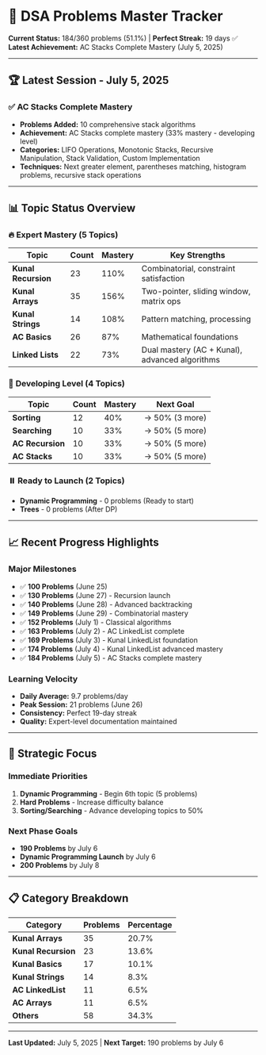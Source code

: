 # 🎯 DSA Problems Master Tracker

**Current Status:** 184/360 problems (51.1%) | **Perfect Streak:** 19 days ✅  
**Latest Achievement:** AC Stacks Complete Mastery (July 5, 2025)

---

## 🏆 Latest Session - July 5, 2025

### ✅ **AC Stacks Complete Mastery**
- **Problems Added:** 10 comprehensive stack algorithms
- **Achievement:** AC Stacks complete mastery (33% mastery - developing level)
- **Categories:** LIFO Operations, Monotonic Stacks, Recursive Manipulation, Stack Validation, Custom Implementation
- **Techniques:** Next greater element, parentheses matching, histogram problems, recursive stack operations

---

## 📊 Topic Status Overview

### 🔥 **Expert Mastery (5 Topics)**
| Topic | Count | Mastery | Key Strengths |
|-------|-------|---------|---------------|
| **Kunal Recursion** | 23 | 110% | Combinatorial, constraint satisfaction |
| **Kunal Arrays** | 35 | 156% | Two-pointer, sliding window, matrix ops |
| **Kunal Strings** | 14 | 108% | Pattern matching, processing |
| **AC Basics** | 26 | 87% | Mathematical foundations |
| **Linked Lists** | 22 | 73% | Dual mastery (AC + Kunal), advanced algorithms |

### 🔄 **Developing Level (4 Topics)**
| Topic | Count | Mastery | Next Goal |
|-------|-------|---------|-----------|
| **Sorting** | 12 | 40% | → 50% (3 more) |
| **Searching** | 10 | 33% | → 50% (5 more) |
| **AC Recursion** | 10 | 33% | → 50% (5 more) |
| **AC Stacks** | 10 | 33% | → 50% (5 more) |

### ⏸️ **Ready to Launch (2 Topics)**
- **Dynamic Programming** - 0 problems (Ready to start)
- **Trees** - 0 problems (After DP)

---

## 📈 Recent Progress Highlights

### **Major Milestones**
- ✅ **100 Problems** (June 25)
- ✅ **130 Problems** (June 27) - Recursion launch
- ✅ **140 Problems** (June 28) - Advanced backtracking
- ✅ **149 Problems** (June 29) - Combinatorial mastery
- ✅ **152 Problems** (July 1) - Classical algorithms
- ✅ **163 Problems** (July 2) - AC LinkedList complete
- ✅ **169 Problems** (July 3) - Kunal LinkedList foundation
- ✅ **174 Problems** (July 4) - Kunal LinkedList advanced mastery
- ✅ **184 Problems** (July 5) - AC Stacks complete mastery

### **Learning Velocity**
- **Daily Average:** 9.7 problems/day
- **Peak Session:** 21 problems (June 26)
- **Consistency:** Perfect 19-day streak
- **Quality:** Expert-level documentation maintained

---

## 🚀 Strategic Focus

### **Immediate Priorities**
1. **Dynamic Programming** - Begin 6th topic (5 problems)
2. **Hard Problems** - Increase difficulty balance
3. **Sorting/Searching** - Advance developing topics to 50%

### **Next Phase Goals**
- **190 Problems** by July 6  
- **Dynamic Programming Launch** by July 6
- **200 Problems** by July 8

---

## 📋 Category Breakdown

| Category | Problems | Percentage |
|----------|----------|------------|
| **Kunal Arrays** | 35 | 20.7% |
| **Kunal Recursion** | 23 | 13.6% |
| **Kunal Basics** | 17 | 10.1% |
| **Kunal Strings** | 14 | 8.3% |
| **AC LinkedList** | 11 | 6.5% |
| **AC Arrays** | 11 | 6.5% |
| **Others** | 58 | 34.3% |

---

**Last Updated:** July 5, 2025 | **Next Target:** 190 problems by July 6 